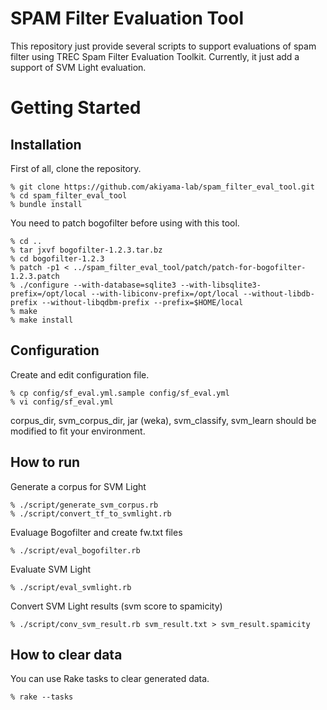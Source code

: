 # SPAM Filter Evaluation Tool

This repository just provide several scripts to support evaluations of spam filter using TREC Spam Filter Evaluation Toolkit. Currently, it just add a support of SVM Light evaluation.

# Getting Started

## Installation

First of all, clone the repository.

    % git clone https://github.com/akiyama-lab/spam_filter_eval_tool.git
    % cd spam_filter_eval_tool
    % bundle install

You need to patch bogofilter before using with this tool.

    % cd ..
    % tar jxvf bogofilter-1.2.3.tar.bz
    % cd bogofilter-1.2.3
    % patch -p1 < ../spam_filter_eval_tool/patch/patch-for-bogofilter-1.2.3.patch
    % ./configure --with-database=sqlite3 --with-libsqlite3-prefix=/opt/local --with-libiconv-prefix=/opt/local --without-libdb-prefix --without-libqdbm-prefix --prefix=$HOME/local
    % make
    % make install

## Configuration

Create and edit configuration file.

    % cp config/sf_eval.yml.sample config/sf_eval.yml
    % vi config/sf_eval.yml

corpus_dir, svm_corpus_dir, jar (weka), svm_classify, svm_learn should be modified to fit your environment.

## How to run

Generate a corpus for SVM Light

    % ./script/generate_svm_corpus.rb
    % ./script/convert_tf_to_svmlight.rb

Evaluage Bogofilter and create fw.txt files

    % ./script/eval_bogofilter.rb

Evaluate SVM Light

    % ./script/eval_svmlight.rb

Convert SVM Light results (svm score to spamicity)

    % ./script/conv_svm_result.rb svm_result.txt > svm_result.spamicity

## How to clear data

You can use Rake tasks to clear generated data.

    % rake --tasks
